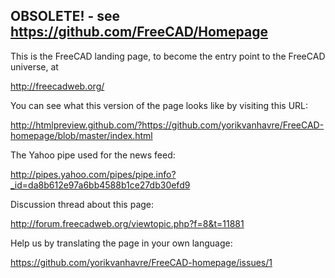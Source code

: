 ## OBSOLETE! - see https://github.com/FreeCAD/Homepage

This is the FreeCAD landing page, to become the entry point to the FreeCAD universe, at

http://freecadweb.org/

You can see what this version of the page looks like by visiting this URL:

http://htmlpreview.github.com/?https://github.com/yorikvanhavre/FreeCAD-homepage/blob/master/index.html

The Yahoo pipe used for the news feed:

http://pipes.yahoo.com/pipes/pipe.info?_id=da8b612e97a6bb4588b1ce27db30efd9

Discussion thread about this page:

http://forum.freecadweb.org/viewtopic.php?f=8&t=11881

Help us by translating the page in your own language:

https://github.com/yorikvanhavre/FreeCAD-homepage/issues/1

